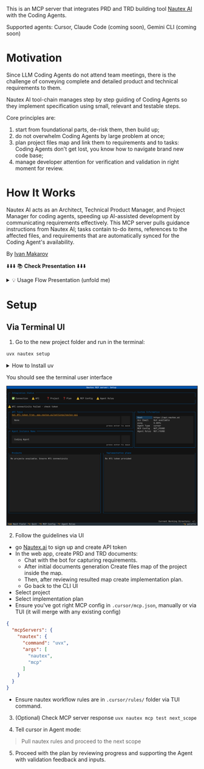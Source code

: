 
This is an MCP server that integrates PRD and TRD building tool [Nautex AI](https://nautex.ai) with the Coding Agents.

Supported agents: Cursor, Claude Code (coming soon), Gemini CLI (coming soon)

# Motivation

Since LLM Coding Agents do not attend team meetings, there is the challenge of conveying complete and detailed product and technical requirements to them. 

Nautex AI tool-chain manages step by step guiding of Coding Agents so they implement specification using small, relevant and testable steps. 

Core principles are: 
1) start from foundational parts, de-risk them, then build up; 
2) do not overwhelm Coding Agents by large problem at once;
3) plan project files map and link them to requirements and to tasks: Coding Agents don't get lost, you know how to navigate brand new code base;
4) manage developer attention for verification and validation in right moment for review.

# How It Works 

Nautex AI acts as an Architect, Technical Product Manager, and Project Manager for coding agents, 
speeding up AI-assisted development by communicating requirements effectively. 
This MCP server pulls guidance instructions from Nautex AI; tasks contain to-do items, 
references to the affected files, and requirements that are automatically synced for the Coding Agent's availability.

By [Ivan Makarov](https://x.com/ivan_mkrv)


⬇️⬇️⬇️ 📚 **Check Presentation** ⬇️⬇️⬇️


<details>
<summary>💡 Usage Flow Presentation (unfold me)</summary>

## Requirements Specifications

The chatbot conducts a briefing session with you, gathering questions and ideas until complete. It then generates comprehensive product and technical specifications.

(Example: A project I initiated to explore WebRTC.)

![howitworks_specifications](doc/howitworks_specifications.png)

## Specification Refinement

You fill in details, clarify the specification, and resolve any TODOs flagged by the chatbot during the interview.

![howitworks_refinement](doc/howitworks_refinement.png)

## Codebase Map and Project Files

You'll occasionally need to review the code, so it's best to know in advance where to look and how everything is organized. This prevents the AI from making decisions—allowing it to focus on writing higher-quality code with greater attention to the task.

The image displays a file map generated by Nautex AI, with files linked to specific requirements and sections.

![howitworks_filemap](doc/howitworks_filemap.png)

## Agent Tasks

With the code location clarified, tasks are planned: Coding, Testing, and Review.

Reviews are scheduled early to demonstrate progress and verify alignment with goals.

The plan is structured in small, self-contained layers, building your project incrementally like floors in a skyscraper.

![howitworks_tasks](doc/howitworks_tasks.png)

## Integration

Next, configure the MCP server for Cursor integration: connect to the Nautex cloud platform for tasks, select the project, and choose the plan.

Set the MCP server parameters and provide usage rules for Cursor. Use mouse clicks for automation—the terminal UI functions like a web page.

This utility is available on GitHub.

Once all indicators are green, initiate plan execution.

![howitworks_integration](doc/howitworks_integration.png)

## Coding in Cursor

In agent mode, instruct: "pull nautex rules, and proceed with the next scope."

At this stage, your specifications are synchronized in the .nautex directory and accessible to Cursor. The MCP server continuously monitors their relevance.

That's it. You then review and accept substantial code segments that fully align with your expectations and requirements.

![howitworks_coding](doc/howitworks_coding.png)

</details>

# Setup

## Via Terminal UI

1. Go to the new project folder and run in the terminal:
```bash
uvx nautex setup
```

<details>
<summary>How to Install uv</summary>

On macOS and linux:
```bash
curl -LsSf https://astral.sh/uv/install.sh | sh
```

On Windows
```bash
powershell -ExecutionPolicy ByPass -c "irm https://astral.sh/uv/install.ps1 | iex"
```

Check the latest instruction from [UV repo](https://github.com/astral-sh/uv) for details and updates
</details>

You should see the terminal user interface

![Setup Screenshot](doc/setup_screen.png)

2. Follow the guidelines via UI 
 - go [Nautex.ai](https://app.nautex.ai/settings/nautex-api) to sign up and create API token
 - In the web app, create PRD and TRD documents:
   - Chat with the bot for capturing requirements. 
   - After initial documents generation Create files map of the project inside the map.
   - Then, after reviewing resulted map create implementation plan.
   - Go back to the CLI UI
- Select project
- Select implementation plan
- Ensure you've got right MCP config in `.cursor/mcp.json`, manually or via TUI (it will merge with any existing config)

```json
{
  "mcpServers": {
    "nautex": {
      "command": "uvx",
      "args": [
        "nautex",
        "mcp"
      ]
    }
  }
}
```
- Ensure nautex workflow rules are in `.cursor/rules/` folder via TUI command.

3. (Optional) Check MCP server response ```uvx nautex mcp test next_scope```

4. Tell cursor in Agent mode: 
 > Pull nautex rules and proceed to the next scope

5. Proceed with the plan by reviewing progress and supporting the Agent with validation feedback and inputs.

